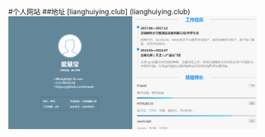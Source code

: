 #个人网站
##地址
[lianghuiying.club] (lianghuiying.club)
![text image](https://github.com/Chivasknight/Chivasknight.github.io/blob/master/personalpage.PNG)
